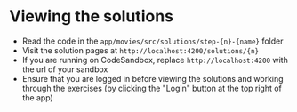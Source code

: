 # Viewing the solutions

<div class="dense">

- Read the code in the `app/movies/src/solutions/step-{n}-{name}` folder
- Visit the solution pages at `http://localhost:4200/solutions/{n}`
- If you are running on CodeSandbox, replace `http://localhost:4200` with the url of your sandbox
- Ensure that you are logged in before viewing the solutions and working through the exercises (by clicking the "Login" button at the top right of the app)

</div>
